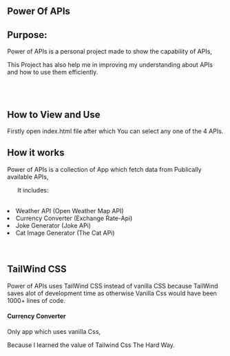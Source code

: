 ## Power Of APIs

<h2>Purpose:</h2>
<p>Power of APIs is a personal project made to show the capability of APIs,</p>
<p>This Project has also help me in improving my understanding about APIs and how to use them efficiently.</p>
<br>
<br>
<h2>How to View and Use</h2>
<p>Firstly open index.html file after which You can select any one of the 4 APIs.</p>

<h2>How it works</h2>
<p>Power of APIs is a collection of App which fetch data from Publically available APIs,</p>
<ol>It includes:</ol>
<br>
<li>Weather API (Open Weather Map API)</li>
<li>Currency Converter (Exchange Rate-Api)</li>
<li>Joke Generator (Joke APi)</li>
<li>Cat Image Generator (The Cat APi)</li>
<br>
<br>
<h2>TailWind CSS</h2>
<p>Power of APIs uses TailWind CSS instead of vanilla CSS because TailWind saves alot of development time as otherwise Vanilla Css would have been 1000+ lines of code.</p>

<h4>Currency Converter</h4>
<p>Only app which uses vanilla Css,</p>
<p>Because I learned the value of Tailwind Css The Hard Way.</p>










